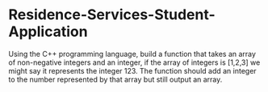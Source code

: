 # Residence-Services-Student-Application
Using the C++ programming language, build a function that takes an array of non-negative integers and an integer, if the array of integers is [1,2,3] we might say it represents the integer 123. The function should add an integer to the number represented by that array but still output an array.
